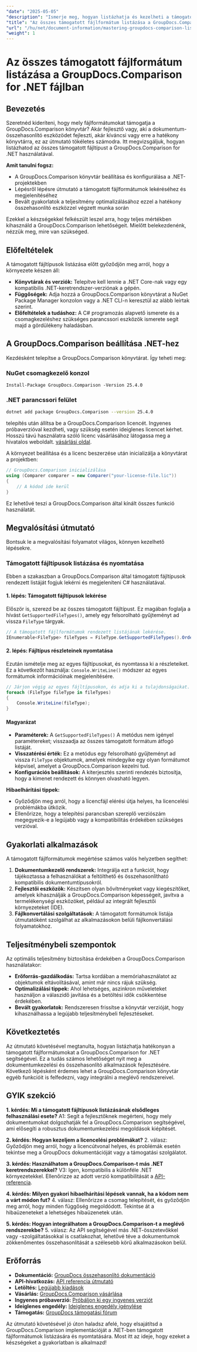 ```yaml
---
"date": "2025-05-05"
"description": "Ismerje meg, hogyan listázhatja és kezelheti a támogatott fájlformátumokat a GroupDocs.Comparison for .NET segítségével. Lépésről lépésre útmutató fejlesztőknek."
"title": "Az összes támogatott fájlformátum listázása a GroupDocs.Comparison for .NET fájlban"
"url": "/hu/net/document-information/mastering-groupdocs-comparison-list-supported-formats/"
"weight": 1
---
```


# Az összes támogatott fájlformátum listázása a GroupDocs.Comparison for .NET fájlban

## Bevezetés

Szeretnéd kideríteni, hogy mely fájlformátumokat támogatja a GroupDocs.Comparison könyvtár? Akár fejlesztő vagy, aki a dokumentum-összehasonlító eszközödet fejleszti, akár kíváncsi vagy erre a hatékony könyvtárra, ez az útmutató tökéletes számodra. Itt megvizsgáljuk, hogyan listázhatod az összes támogatott fájltípust a GroupDocs.Comparison for .NET használatával.

**Amit tanulni fogsz:**

- A GroupDocs.Comparison könyvtár beállítása és konfigurálása a .NET-projektekben
- Lépésről lépésre útmutató a támogatott fájlformátumok lekéréséhez és megjelenítéséhez
- Bevált gyakorlatok a teljesítmény optimalizálásához ezzel a hatékony összehasonlító eszközzel végzett munka során

Ezekkel a készségekkel felkészült leszel arra, hogy teljes mértékben kihasználd a GroupDocs.Comparison lehetőségeit. Mielőtt belekezdenénk, nézzük meg, mire van szükséged.

## Előfeltételek

A támogatott fájltípusok listázása előtt győződjön meg arról, hogy a környezete készen áll:
- **Könyvtárak és verziók:** Telepítve kell lennie a .NET Core-nak vagy egy kompatibilis .NET-keretrendszer-verziónak a gépén.
- **Függőségek:** Adja hozzá a GroupDocs.Comparison könyvtárat a NuGet Package Manager konzolon vagy a .NET CLI-n keresztül az alább leírtak szerint.
- **Előfeltételek a tudáshoz:** A C# programozás alapvető ismerete és a csomagkezeléshez szükséges parancssori eszközök ismerete segít majd a gördülékeny haladásban.

## A GroupDocs.Comparison beállítása .NET-hez

Kezdésként telepítse a GroupDocs.Comparison könyvtárat. Így teheti meg:

### NuGet csomagkezelő konzol

```shell
Install-Package GroupDocs.Comparison -Version 25.4.0
```

### .NET parancssori felület

```bash
dotnet add package GroupDocs.Comparison --version 25.4.0
```

telepítés után állítsa be a GroupDocs.Comparison licencét. Ingyenes próbaverzióval kezdheti, vagy szükség esetén ideiglenes licencet kérhet. Hosszú távú használatra szóló licenc vásárlásához látogassa meg a hivatalos weboldalt. [vásárlási oldal](https://purchase.groupdocs.com/buy).

A környezet beállítása és a licenc beszerzése után inicializálja a könyvtárat a projektben:

```csharp
// GroupDocs.Comparison inicializálása
using (Comparer comparer = new Comparer("your-license-file.lic"))
{
    // A kódod ide kerül
}
```

Ez lehetővé teszi a GroupDocs.Comparison által kínált összes funkció használatát.

## Megvalósítási útmutató

Bontsuk le a megvalósítási folyamatot világos, könnyen kezelhető lépésekre.

### Támogatott fájltípusok listázása és nyomtatása

Ebben a szakaszban a GroupDocs.Comparison által támogatott fájltípusok rendezett listáját fogjuk lekérni és megjeleníteni C# használatával.

#### 1. lépés: Támogatott fájltípusok lekérése

Először is, szerezd be az összes támogatott fájltípust. Ez magában foglalja a hívást `GetSupportedFileTypes()`, amely egy felsorolható gyűjteményt ad vissza `FileType` tárgyak.

```csharp
// A támogatott fájlformátumok rendezett listájának lekérése.
IEnumerable<FileType> fileTypes = FileType.GetSupportedFileTypes().OrderBy(fileType => fileType.Extension);
```

#### 2. lépés: Fájltípus részleteinek nyomtatása

Ezután ismételje meg az egyes fájltípusokat, és nyomtassa ki a részleteiket. Ez a következőt használja: `Console.WriteLine()` módszer az egyes formátumok információinak megjelenítésére.

```csharp
// Járjon végig az egyes fájltípusokon, és adja ki a tulajdonságaikat.
foreach (FileType fileType in fileTypes)
{
    Console.WriteLine(fileType);
}
```

#### Magyarázat

- **Paraméterek:** A `GetSupportedFileTypes()` A metódus nem igényel paramétereket; visszaadja az összes támogatott formátum átfogó listáját.
- **Visszatérési érték:** Ez a metódus egy felsorolható gyűjteményt ad vissza `FileType` objektumok, amelyek mindegyike egy olyan formátumot képvisel, amelyet a GroupDocs.Comparison kezelni tud.
- **Konfigurációs beállítások:** A kiterjesztés szerinti rendezés biztosítja, hogy a kimenet rendezett és könnyen olvasható legyen.

**Hibaelhárítási tippek:**
- Győződjön meg arról, hogy a licencfájl elérési útja helyes, ha licencelési problémákba ütközik.
- Ellenőrizze, hogy a telepítési parancsban szereplő verziószám megegyezik-e a legújabb vagy a kompatibilitás érdekében szükséges verzióval.

## Gyakorlati alkalmazások

A támogatott fájlformátumok megértése számos valós helyzetben segíthet:

1. **Dokumentumkezelő rendszerek:** Integrálja ezt a funkciót, hogy tájékoztassa a felhasználókat a feltölthető és összehasonlítható kompatibilis dokumentumtípusokról.
2. **Fejlesztői eszközök:** Készítsen olyan bővítményeket vagy kiegészítőket, amelyek kihasználják a GroupDocs.Comparison képességeit, javítva a termelékenységi eszközöket, például az integrált fejlesztői környezeteket (IDE).
3. **Fájlkonvertálási szolgáltatások:** A támogatott formátumok listája útmutatóként szolgálhat az alkalmazásokon belüli fájlkonvertálási folyamatokhoz.

## Teljesítménybeli szempontok

Az optimális teljesítmény biztosítása érdekében a GroupDocs.Comparison használatakor:
- **Erőforrás-gazdálkodás:** Tartsa kordában a memóriahasználatot az objektumok eltávolításával, amint már nincs rájuk szükség.
- **Optimalizálási tippek:** Ahol lehetséges, aszinkron műveleteket használjon a válaszidő javítása és a betöltési idők csökkentése érdekében.
- **Bevált gyakorlatok:** Rendszeresen frissítse a könyvtár verzióját, hogy kihasználhassa a legújabb teljesítménybeli fejlesztéseket.

## Következtetés

Az útmutató követésével megtanulta, hogyan listázhatja hatékonyan a támogatott fájlformátumokat a GroupDocs.Comparison for .NET segítségével. Ez a tudás számos lehetőséget nyit meg a dokumentumkezelési és összehasonlító alkalmazások fejlesztésére. Következő lépésként érdemes lehet a GroupDocs.Comparison könyvtár egyéb funkcióit is felfedezni, vagy integrálni a meglévő rendszereivel.

## GYIK szekció

**1. kérdés: Mi a támogatott fájltípusok listázásának elsődleges felhasználási esete?**
A1: Segít a fejlesztőknek megérteni, hogy mely dokumentumokat dolgozhatják fel a GroupDocs.Comparison segítségével, ami elősegíti a robusztus dokumentumkezelési megoldások kiépítését.

**2. kérdés: Hogyan kezeljem a licencelési problémákat?**
2. válasz: Győződjön meg arról, hogy a licencútvonal helyes, és problémák esetén tekintse meg a GroupDocs dokumentációját vagy a támogatási szolgálatot.

**3. kérdés: Használhatom a GroupDocs.Comparison-t más .NET keretrendszerekkel?**
V3: Igen, kompatibilis a különféle .NET környezetekkel. Ellenőrizze az adott verzió kompatibilitását a [API-referencia](https://reference.groupdocs.com/comparison/net/).

**4. kérdés: Milyen gyakori hibaelhárítási lépések vannak, ha a kódom nem a várt módon fut?**
4. válasz: Ellenőrizze a csomag telepítését, és győződjön meg arról, hogy minden függőség megoldódott. Tekintse át a hibaüzeneteket a lehetséges hibaüzenetek után.

**5. kérdés: Hogyan integrálhatom a GroupDocs.Comparison-t a meglévő rendszerekbe?**
5. válasz: Az API segítségével más .NET-összetevőkkel vagy -szolgáltatásokkal is csatlakozhat, lehetővé téve a dokumentumok zökkenőmentes összehasonlítását a szélesebb körű alkalmazásokon belül.

## Erőforrás

- **Dokumentáció:** [GroupDocs összehasonlító dokumentáció](https://docs.groupdocs.com/comparison/net/)
- **API-hivatkozás:** [API referencia útmutató](https://reference.groupdocs.com/comparison/net/)
- **Letöltés:** [Legújabb kiadások](https://releases.groupdocs.com/comparison/net/)
- **Vásárlás:** [GroupDocs.Comparison vásárlása](https://purchase.groupdocs.com/buy)
- **Ingyenes próbaverzió:** [Próbáljon ki egy ingyenes verziót](https://releases.groupdocs.com/comparison/net/)
- **Ideiglenes engedély:** [Ideiglenes engedély igénylése](https://purchase.groupdocs.com/temporary-license/)
- **Támogatás:** [GroupDocs támogatási fórum](https://forum.groupdocs.com/c/comparison/)

Az útmutató követésével jó úton haladsz afelé, hogy elsajátítsd a GroupDocs.Comparison implementációját a .NET-ben támogatott fájlformátumok listázására és nyomtatására. Most itt az ideje, hogy ezeket a készségeket a gyakorlatban is alkalmazd!